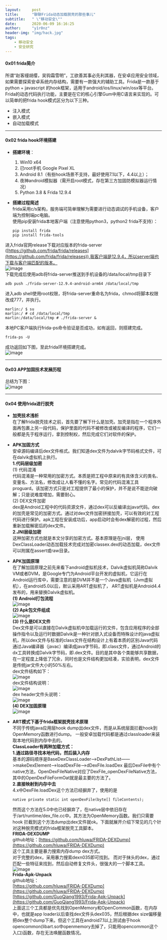 ```yaml
---
layout:     post
title:      "聊聊Frida动态加载脱壳的那些事儿"
subtitle:   " \"移动安全\""
date:       2020-06-09 16:16:25
author:     "y1r0nz"
header-img: "img/hack.jpg"
tags:
    - 移动安全
    - 安全研究
---
```




#### 0x01 frida简介 

所谓“赵客缦胡缨，吴钩霜雪明”，工欲善其事必先利其器，在安卓应用安全领域，如果需要探索安卓系统内存结构，需要有一款强大的辅助工具。Frida是一款基于python + javascript 的hook框架，适用于android/ios/linux/win/osx等平台。Frida的动态代码执行功能，主要是在它的核心引擎Gum中用C语言来实现的。可以简单的把frida hook模式区分为以下三种。  
* 注入模式
* 嵌入模式
* 自动加载模式

--- 

#### 0x02 frida hook环境搭建

* __搭建环境__：
  1. Win10 x64
  2. 已root手机 Google Pixel XL
  3. Android 8.1（有些hook场景不支持，最好使用7.1以下，4.4以上）；
  4. 夜神android模拟器（需开启root模式，存在第三方加固防模拟器运行情况）
  5. Python 3.8 & Frida 12.9.4

* __搭建过程简述__  
frida采用c/s架构，服务端可简单理解为需要进行动态调试的手机设备，客户端为控制端pc电脑。   
使用pip安装frida本地客户端（注意使用python3，python2 frida不支持）：

  ```
  pip install frida
  pip install frida-tools
  ```  
  

进入frida官网release下载对应版本的frida-server ([https://github.com/frida/frida/releases](https://github.com/frida/frida/releases)),我客户端是12.9.4，所以server端也下载与客户端匹配的版本。  
![image](https://github.com/yangrz/blog/raw/gh-pages/img/frida1.png)  
下载完成后使用adb将frida-server推送到手机设备的/data/local/tmp目录下  

  ```
  adb push ./frida-server-12.9.4-android-arm64 /data/local/tmp 
  ```
进入adb shell使用root权限，将frida-server重命名为frida，chmod将脚本权限改成777，并执行。

  ```
  marlin:/ $ su
  marlin:/ # cd /data/local/tmp
  marlin:/data/local/tmp # ./frida-server &
  ```
本地PC客户端执行frida-ps命令验证是否成功，如有返回，则搭建完成。

  ```
  frida-ps -U
  ```
成功返回如下图，至此frida环境搭建完成。  
![image](https://github.com/yangrz/blog/raw/gh-pages/img/frida2.png)


--- 

#### 0x03 APP加固技术发展历程
总结为下图：  
![image](https://github.com/yangrz/blog/raw/gh-pages/img/frida3.png)  
  
---

#### 0x04 使用frida进行脱壳
* __加壳技术浅析__  
在了解frida脱壳技术之前，首先要了解下什么是加壳。加壳是指在一个程序外面再包裹上另一段代码，保护里面的代码不被修改或被反编译的程序，它们一般都是先于程序运行，拿到控制权，然后完成它们对软件的保护。  
* __APK加固方式__  
安卓源码编译后dex文件格式。我们知道dex文件为dalvik字节码格式文件，可在dalvik虚拟机上执行。  
__1.代码层级加密__  
(1) 代码混淆  
代码混淆是一种常用的加密方式。本质是把工程中原来的有具体含义的类名、变量名、方法名，修改成让人看不懂的名字。常见的代码混淆工具proguard。该加密方式只是对工程提供了最小的保护，并不是说不能逆向破解；只是说难度增加，需要耐心。  
(2) DEX文件加密  
dex是Android工程中的代码资源文件，通过dex可以反编译出java代码。dex的加壳是常见的加密方式。通过对dex文件加密拼接加壳，可以有效的对工程代码进行保护。apk工程在安装成功后，app启动时会有dex解密的过程，然后重新加载解密后的dex文件。  
__2.JNI层级加密__  
这种加密方式也就是本文分享的加密方式。基本原理是在jni层， 使用DexClassLoader动态加载技术完成对加密classex.dex的动态加载，dex文件可以附属在assert或raw目录。  
* __APK加固原理__  
在了解加固原理之前先来看下android虚拟机技术，Dalvik虚拟机简称Dalvik VM或者DVM，是Google专门为Android平台开发的虚拟机，它运行在Android运行库中，需要注意的是DVM并不是一个Java虚拟机（Jvm虚拟机），在android5.0以后，默认采用ART虚拟机了，
ART虚拟机是Android4.4发布的，用来替换Dalvik虚拟机。  
__(1) Android打包流程__  
  ![image](https://github.com/yangrz/blog/raw/gh-pages/img/frida4.png)  
__(2) Apk包文件组成__  
  ![image](https://github.com/yangrz/blog/raw/gh-pages/img/frida5.png)  
__(3) 什么是DEX文件__  
Dex文件是可以直接在Dalvik虚拟机中加载运行的文件，包含应用程序的全部操作指令以及运行时数据Dalvik是一种针对嵌入式设备而特殊设计的java虚拟机，所以dex文件与标准的class文件在结构设计上有着本质的区别Java代码通过Java编译器（javac）编译成java字节码，即.class文件，通过Android的dx工具转换成Dalvik字节码，即.dex文件。目的是其中各个类能够共享数据，在一定程度上降低了冗余，同时也是文件结构更加经凑，实验表明，dex文件是传统jar文件大小的50%左右。  
dex文件结构如下：  
![image](https://github.com/yangrz/blog/raw/gh-pages/img/frida6.png)   
dex文件结构说明：  
![image](https://github.com/yangrz/blog/raw/gh-pages/img/frida7.png)  
dex header文件头说明：  
![image](https://github.com/yangrz/blog/raw/gh-pages/img/frida8.png)  
__(4) DEX加固原理__  
![image](https://github.com/yangrz/blog/raw/gh-pages/img/frida9.png)  

* __ART模式下基于frida框架脱壳技术原理__  
不同于传统java应用层hook dump出dex文件，而是从系统层面拦截hook到OpenMemory函数进行dump。
一般安卓加载代码都是通过classloader来装取本地代码到内存中去的。  
__ClassLoader有两种加载方式：__  
__1.通过路径寻找本地代码，然后装入内存__  
基本的源码顺序是BaseDexClassLoader——>DexPathList——>makeDexElement——>loadDexFile—>dDexFile.loadDex
最后DexFile中有个native方法，OpenDexFileNative对应了DexFile_openDexFileNative方法，其中的OpenDexFileFormOat就是最主要的方法了。  
__2.直接映射到内存中去__  
4.x中DexFile.loadDex这个方法已经摒弃了，使用的是  

  ```
  native private static int openDexFile(byte[] fileContents);
  ```  
  然而这个方法在5.0中也已经摒弃了，在native层中依旧存在于/art/runtime/dex_file.cc中。其方法为OpenMemory函数。我们只需要hook 拦截到这个方法dump出dex文件就ok。下面就展开介绍下常见的几个针对这种脱壳模式的frida框架脱壳工具脚本。  
__FRIDA-DEXDUMP__  
github地址：[https://github.com/hluwa/FRIDA-DEXDump](https://github.com/hluwa/FRIDA-DEXDump)  
这个工具主要是暴力搜索内存dump dex方式。  
对于完整的dex，采用暴力搜索dexn035即可找到。
而对于抹头的dex，通过匹配一些特征来找到，然后自动修复文件头，很强大的一个脚本工具。  
![image](https://github.com/yangrz/blog/raw/gh-pages/img/frida10.png)  
__Frida-Apk-Unpack__  
github地址：  
[https://github.com/hluwa/FRIDA-DEXDump](https://github.com/hluwa/FRIDA-DEXDump)  
[https://github.com/GuoQiang1993/Frida-Apk-Unpack](https://github.com/GuoQiang1993/Frida-Apk-Unpack)  
上面这三个工具都是优先找到OpenMemory和OpenCommon函数，在内存中，也就是app loader以后查找dex文件头dex035，然后根据dex size偏移量把dex整个dump下来。但这个工具在android7.1以上测试由于hook opencommon(libart.so中openmemory去掉了，只能用opencommon这个入口)函数，存在无法唤醒函数情况。



